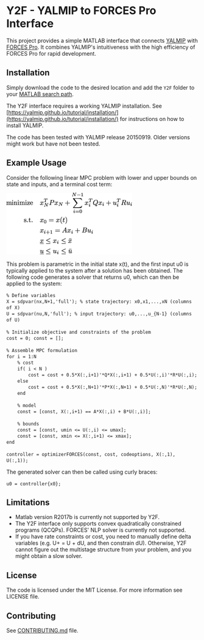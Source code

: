 # Y2F - YALMIP to FORCES Pro Interface

This project provides a simple MATLAB interface that connects [YALMIP](http://users.isy.liu.se/johanl/yalmip/pmwiki.php?n=Main.WhatIsYALMIP)
with [FORCES Pro](https://www.embotech.com/FORCES-Pro). It combines YALMIP's intuitiveness with the high efficiency of FORCES Pro for rapid development.

## Installation

Simply download the code to the desired location and add the `Y2F` folder to your [MATLAB search path](http://ch.mathworks.com/help/matlab/ref/addpath.html). 

The Y2F interface requires a working YALMIP installation. See [https://yalmip.github.io/tutorial/installation/](https://yalmip.github.io/tutorial/installation/) for instructions on how to install YALMIP.

The code has been tested with YALMIP release 20150919. Older versions might work but have not been tested.

## Example Usage

Consider the following linear MPC problem with lower and upper bounds on state and inputs, and a terminal cost term:

![\begin{aligned}\text{minimize} \quad & x_N^T P x_N + \sum_{i=0}^{N-1} x_i^T Q x_i + u_i^T R u_i \\ \text{s.t.} \quad & x_0 = x(t) \\& x_{i+1} = Ax_i + Bu_i \\& \underline{x} \leq x_i \leq \bar{x} \\& \underline{u} \leq u_i \leq \bar{u}\end{aligned}](example_problem.png)

This problem is parametric in the initial state x(t), and the first input u0 is typically applied to the system after a solution has been obtained. The following code generates a solver that returns u0, which can then be applied to the system:

```
% Define variables
X = sdpvar(nx,N+1,'full'); % state trajectory: x0,x1,...,xN (columns of X)
U = sdpvar(nu,N,'full'); % input trajectory: u0,...,u_{N-1} (columns of U)

% Initialize objective and constraints of the problem
cost = 0; const = [];

% Assemble MPC formulation
for i = 1:N        
    % cost
    if( i < N )
        cost = cost + 0.5*X(:,i+1)'*Q*X(:,i+1) + 0.5*U(:,i)'*R*U(:,i);
    else
        cost = cost + 0.5*X(:,N+1)'*P*X(:,N+1) + 0.5*U(:,N)'*R*U(:,N);
    end
    
    % model
    const = [const, X(:,i+1) == A*X(:,i) + B*U(:,i)];

    % bounds
    const = [const, umin <= U(:,i) <= umax];
    const = [const, xmin <= X(:,i+1) <= xmax];
end

controller = optimizerFORCES(const, cost, codeoptions, X(:,1), U(:,1));
```

The generated solver can then be called using curly braces:

```
u0 = controller{x0};
```

## Limitations

- Matlab version R2017b is currently not supported by Y2F.
- The Y2F interface only supports convex quadratically constrained programs (QCQPs). FORCES' NLP solver is currently not supported.
- If you have rate constraints or cost, you need to manually define delta variables (e.g. U+ = U + dU, and then constrain dU). Otherwise, Y2F cannot figure out the multistage structure from your problem, and you might obtain a slow solver.


## License

The code is licensed under the MIT License. For more information see LICENSE file.

## Contributing

See [CONTRIBUTING.md](CONTRIBUTING.md) file.
